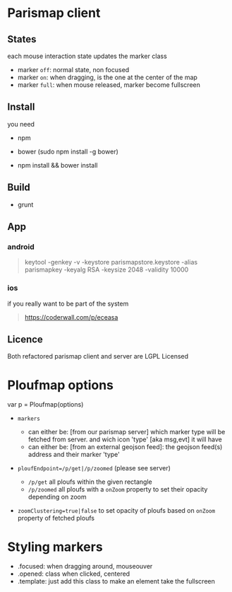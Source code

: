 # Parismap client

## States

each mouse interaction state updates the marker class

* marker `off`: normal state, non focused
* marker `on`: when dragging, is the one at the center of the map
* marker `full`: when mouse released, marker become fullscreen

## Install

you need

* npm
* bower (sudo npm install -g bower)

* npm install && bower install

## Build

- grunt

## App
### android
> keytool -genkey -v -keystore parismapstore.keystore -alias parismapkey -keyalg RSA -keysize 2048 -validity 10000

### ios
if you really want to be part of the system
> https://coderwall.com/p/eceasa

## Licence
Both refactored parismap client and server are LGPL Licensed

# Ploufmap options

  var p = Ploufmap(options)

* `markers`
	* can either be: [from our parismap server] which marker type will be fetched from server. and wich icon 'type' [aka msg,evt] it will have
    * can either be: [from an external geojson feed]: the geojson feed(s) address and their marker 'type'

* `ploufEndpoint=/p/get|/p/zoomed` (please see server)
  * `/p/get` all ploufs within the given rectangle
  * `/p/zoomed` all ploufs with a `onZoom` property to set their opacity depending on zoom
* `zoomClustering=true|false` to set opacity of ploufs based on `onZoom` property of fetched ploufs

# Styling markers

* .focused: when dragging around, mouseouver
* .opened: class when clicked, centered
* .template: just add this class to make an element take the fullscreen

